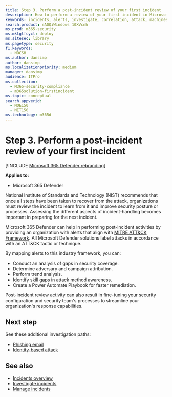 ```yaml
---
title: Step 3. Perform a post-incident review of your first incident
description: How to perform a review of your first incident in Microsoft 365 Defender.
keywords: incidents, alerts, investigate, correlation, attack, machines, devices, users, identities, identity, mailbox, email, 365, microsoft, m365
search.product: eADQiWindows 10XVcnh
ms.prod: m365-security
ms.mktglfcycl: deploy
ms.sitesec: library
ms.pagetype: security
f1.keywords: 
  - NOCSH
ms.author: dansimp
author: dansimp
ms.localizationpriority: medium
manager: dansimp
audience: ITPro
ms.collection: 
  - M365-security-compliance
  - m365solution-firstincident
ms.topic: conceptual
search.appverid: 
  - MOE150
  - MET150
ms.technology: m365d
---
```

# Step 3. Perform a post-incident review of your first incident

[!INCLUDE [Microsoft 365 Defender rebranding](../includes/microsoft-defender.md)]

**Applies to:**
- Microsoft 365 Defender

National Institute of Standards and Technology (NIST) recommends that once all steps have been taken to recover from the attack, organizations must review the incident to learn from it and improve security posture or processes. Assessing the different aspects of incident-handling becomes important in preparing for the next incident.

Microsoft 365 Defender can help in performing post-incident activities by providing an organization with alerts that align with [MITRE ATT&CK Framework](https://attack.mitre.org/). All Microsoft Defender solutions label attacks in accordance with an ATT&CK tactic or technique.

By mapping alerts to this industry framework, you can:

- Conduct an analysis of gaps in security coverage.
- Determine adversary and campaign attribution.
- Perform trend analysis.
- Identify skill gaps in attack method awareness.
- Create a Power Automate Playbook for faster remediation.

Post-incident review activity can also result in fine-tuning your security configuration and security team's processes to streamline your organization's response capabilities.

## Next step

See these additional investigation paths:

- [Phishing email](first-incident-path-phishing.md)
- [Identity-based attack](first-incident-path-identity.md)


## See also

- [Incidents overview](incidents-overview.md)
- [Investigate incidents](investigate-incidents.md)
- [Manage incidents](manage-incidents.md)
